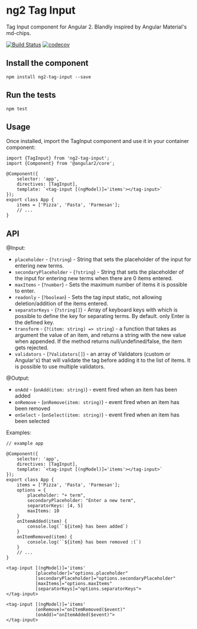 # ng2 Tag Input
Tag Input component for Angular 2. Blandly inspired by Angular Material's md-chips.

[![Build Status](https://travis-ci.org/Gbuomprisco/ng2-tag-input.svg?branch=develop)](https://travis-ci.org/Gbuomprisco/ng2-tag-input) [![codecov](https://codecov.io/gh/Gbuomprisco/ng2-tag-input/branch/develop/graph/badge.svg)](https://codecov.io/gh/Gbuomprisco/ng2-tag-input)

## Install the component

    npm install ng2-tag-input --save
    
## Run the tests

    npm test

## Usage

Once installed, import the TagInput component and use it in your container component:

    import {TagInput} from 'ng2-tag-input';
    import {Component} from '@angular2/core';

    @Component({
        selector: 'app',
        directives: [TagInput],
        template: `<tag-input [(ngModel)]='items'></tag-input>`
    });
    export class App {
        items = ['Pizza', 'Pasta', 'Parmesan'];
        // ...
    }

## API

@Input:
- `placeholder` - (`?string`) - String that sets the placeholder of the input for entering new terms.
- `secondaryPlaceholder` - (`?string`) - String that sets the placeholder of the input for entering new terms when there are 0 items entered.
- `maxItems` -  (`?number`) - Sets the maximum number of items it is possible to enter.
- `readonly` - (`?boolean`) - Sets the tag input static, not allowing deletion/addition of the items entered.
- `separatorKeys` - (`?string[]`) - Array of keyboard keys with which is possible to define the key for separating terms. By default. only Enter is the defined key.
- `transform` - (`?(item: string) => string`) - a function that takes as argument the value of an item, and returns a string with the new value when appended. If the method returns null/undefined/false, the item gets rejected.
- `validators` - (`?Validators[]`) - an array of Validators (custom or Angular's) that will validate the tag before adding it to the list of items. It is possible to use multiple validators.

@Output:
- `onAdd` - (`onAdd(item: string)`) - event fired when an item has been added
- `onRemove` - (`onRemove(item: string)`) - event fired when an item has been removed
- `onSelect` - (`onSelect(item: string)`) - event fired when an item has been selected

Examples:

    // example app

    @Component({
        selector: 'app',
        directives: [TagInput],
        template: `<tag-input [(ngModel)]='items'></tag-input>`
    });
    export class App {
        items = ['Pizza', 'Pasta', 'Parmesan'];
        options = {
            placeholder: "+ term",
            secondaryPlaceholder: "Enter a new term",
            separatorKeys: [4, 5]
            maxItems: 10
        }
        onItemAdded(item) {
            console.log(``${item} has been added`)
        }
        onItemRemoved(item) {
            console.log(``${item} has been removed :(`)
        }
        // ...
    }

    <tag-input [(ngModel)]='items'
               [placeholder]="options.placeholder"
               [secondaryPlaceholder]="options.secondaryPlaceholder"
               [maxItems]="options.maxItems"
               [separatorKeys]="options.separatorKeys">
    </tag-input>

    <tag-input [(ngModel)]='items'
               (onRemove)="onItemRemoved($event)"
               (onAdd)="onItemAdded($event)">
    </tag-input>

